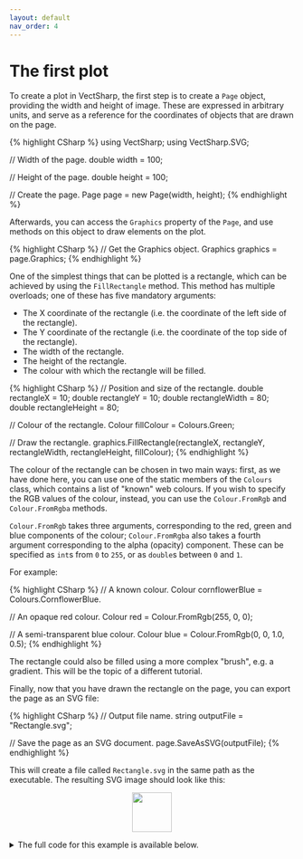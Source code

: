 ```yaml
---
layout: default
nav_order: 4
---
```


# The first plot

To create a plot in VectSharp, the first step is to create a `Page` object, providing the width and height of image. These are expressed in arbitrary units, and serve as a reference for the coordinates of objects that are drawn on the page.

{% highlight CSharp %}
using VectSharp;
using VectSharp.SVG;

// Width of the page.
double width = 100;

// Height of the page.
double height = 100;

// Create the page.
Page page = new Page(width, height);
{% endhighlight %}

Afterwards, you can access the `Graphics` property of the `Page`, and use methods on this object to draw elements on the plot.

{% highlight CSharp %}
// Get the Graphics object.
Graphics graphics = page.Graphics;
{% endhighlight %}


One of the simplest things that can be plotted is a rectangle, which can be achieved by using the `FillRectangle` method. This method has multiple overloads; one of these has five mandatory arguments:

* The X coordinate of the rectangle (i.e. the coordinate of the left side of the rectangle).
* The Y coordinate of the rectangle (i.e. the coordinate of the top side of the rectangle).
* The width of the rectangle.
* The height of the rectangle.
* The colour with which the rectangle will be filled.

{% highlight CSharp %}
// Position and size of the rectangle.
double rectangleX = 10;
double rectangleY = 10;
double rectangleWidth = 80;
double rectangleHeight = 80;

// Colour of the rectangle.
Colour fillColour = Colours.Green;

// Draw the rectangle.
graphics.FillRectangle(rectangleX, rectangleY, rectangleWidth, rectangleHeight, fillColour);
{% endhighlight %}

The colour of the rectangle can be chosen in two main ways: first, as we have done here, you can use one of the static members of the `Colours` class, which contains a list of "known" web colours. If you wish to specify the RGB values of the colour, instead, you can use the `Colour.FromRgb` and `Colour.FromRgba` methods.

`Colour.FromRgb` takes three arguments, corresponding to the red, green and blue components of the colour; `Colour.FromRgba` also takes a fourth argument corresponding to the alpha (opacity) component. These can be specified as `int`s from `0` to `255`, or as `double`s between `0` and `1`.

For example:

{% highlight CSharp %}
// A known colour.
Colour cornflowerBlue = Colours.CornflowerBlue.

// An opaque red colour.
Colour red = Colour.FromRgb(255, 0, 0);

// A semi-transparent blue colour.
Colour blue = Colour.FromRgb(0, 0, 1.0, 0.5);
{% endhighlight %}

The rectangle could also be filled using a more complex "brush", e.g. a gradient. This will be the topic of a different tutorial.

Finally, now that you have drawn the rectangle on the page, you can export the page as an SVG file:

{% highlight CSharp %}
// Output file name.
string outputFile = "Rectangle.svg";

// Save the page as an SVG document.
page.SaveAsSVG(outputFile);
{% endhighlight %}

This will create a file called `Rectangle.svg` in the same path as the executable. The resulting SVG image should look like this:

<p style="text-align: center">
    <img src="assets/tutorials/Rectangle.svg" style="height: 5em" />
</p>

<details>
<summary>The full code for this example is available below.</summary>

{% highlight CSharp %}
using VectSharp;
using VectSharp.SVG;

// Width of the page.
double width = 100;

// Height of the page.
double height = 100;

// Create the page.
Page page = new Page(width, height);

// Get the Graphics object.
Graphics graphics = page.Graphics;

// Position and size of the rectangle.
double rectangleX = 10;
double rectangleY = 10;
double rectangleWidth = 80;
double rectangleHeight = 80;

// Colour of the rectangle.
Colour fillColour = Colours.Green;

// Draw the rectangle.
graphics.FillRectangle(rectangleX, rectangleY, rectangleWidth, rectangleHeight, fillColour);

// Output file name.
string outputFile = "Rectangle.svg";

// Save the page as an SVG document.
page.SaveAsSVG(outputFile);
{% endhighlight %}

</details>